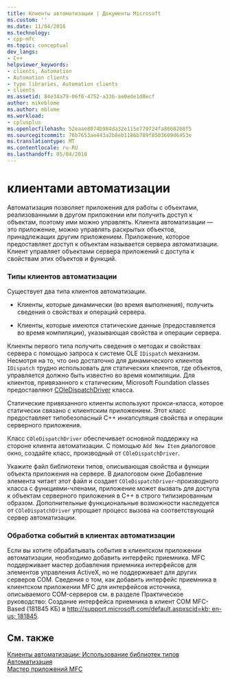 ```yaml
---
title: Клиенты автоматизации | Документы Microsoft
ms.custom: ''
ms.date: 11/04/2016
ms.technology:
- cpp-mfc
ms.topic: conceptual
dev_langs:
- C++
helpviewer_keywords:
- clients, Automation
- Automation clients
- type libraries, Automation clients
- clients
ms.assetid: 84e34a79-06f6-4752-a33b-ae0ede1d8ecf
author: mikeblome
ms.author: mblome
ms.workload:
- cplusplus
ms.openlocfilehash: 52eaae8074b984da32e115e779724fa86602b8f5
ms.sourcegitcommit: 76b7653ae443a2b8eb1186b789f8503609d6453e
ms.translationtype: MT
ms.contentlocale: ru-RU
ms.lasthandoff: 05/04/2018
---
```

# <a name="automation-clients"></a>клиентами автоматизации
Автоматизация позволяет приложения для работы с объектами, реализованными в другом приложении или получить доступ к объектам, поэтому ими можно управлять. Клиента автоматизации — это приложение, можно управлять раскрытых объектов, принадлежащих другим приложением. Приложение, которое предоставляет доступ к объектам называется сервера автоматизации. Клиент управляет объектами сервера приложений с доступа к свойствам этих объектов и функций.  
  
### <a name="types-of-automation-clients"></a>Типы клиентов автоматизации  
 Существует два типа клиентов автоматизации.  
  
-   Клиенты, которые динамически (во время выполнения), получить сведения о свойствах и операций сервера.  
  
-   Клиенты, которые имеются статические данные (предоставляется во время компиляции), указывающая свойства и операции сервера.  
  
 Клиенты первого типа получить сведения о методах и свойствах сервера с помощью запроса к системе OLE `IDispatch` механизм. Несмотря на то, что оно достаточно для динамического клиентов `IDispatch` трудно использовать для статических клиентов, где объектов, управляется должно быть известно во время компиляции. Для клиентов, привязанного к статическим, Microsoft Foundation classes предоставляют [COleDispatchDriver](../mfc/reference/coledispatchdriver-class.md) класса.  
  
 Статические привязанного клиенты используют прокси-класса, которое статически связано с клиентским приложением. Этот класс предоставляет типобезопасный C++ инкапсуляция свойства и операции серверного приложения.  
  
 Класс `COleDispatchDriver` обеспечивает основной поддержку на стороне клиента автоматизации. С помощью `Add New Item` диалоговое окно, создайте класс, производный от `COleDispatchDriver`.  
  
 Укажите файл библиотеки типов, описывающая свойства и функции объекта приложения на сервере. В диалоговом окне Добавление элемента читает этот файл и создает `COleDispatchDriver`-производного класса с функциями-членами, приложение может вызвать для доступа к объектам серверного приложения в C++ в строго типизированным образом. Дополнительные функциональные возможности наследуется от `COleDispatchDriver` упрощает процесс вызова на соответствующий сервер автоматизации.  
  
### <a name="handling-events-in-automation-clients"></a>Обработка событий в клиентах автоматизации  
 Если вы хотите обрабатывать события в клиентском приложении автоматизации, необходимо добавить интерфейс приемника. MFC поддерживает мастер добавления приемника интерфейсов для элементов управления ActiveX, но не поддерживает для других серверов COM. Сведения о том, как добавить интерфейс приемника в клиентском приложении MFC для интерфейсов источника, описываемого COM-серверов см. в разделе Практическое руководство: Создание интерфейса приемника в клиент COM MFC-Based (181845 КБ) в [ http://support.microsoft.com/default.aspxscid=kb; en-us; 181845](http://support.microsoft.com/default.aspxscid=kb;en-us;181845).  
  
## <a name="see-also"></a>См. также  
 [Клиенты автоматизации: Использование библиотек типов](../mfc/automation-clients-using-type-libraries.md)   
 [Автоматизация](../mfc/automation.md)   
 [Мастер приложений MFC](../mfc/reference/mfc-application-wizard.md)

